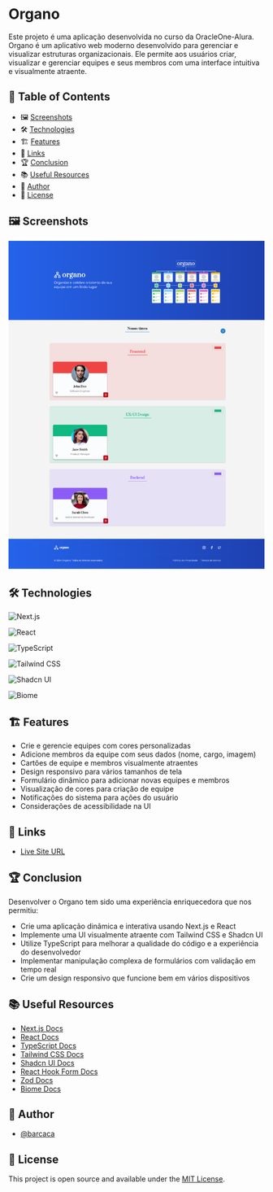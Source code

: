 # Organo

Este projeto é uma aplicação desenvolvida no curso da OracleOne-Alura. Organo é um aplicativo web moderno desenvolvido para gerenciar e visualizar estruturas organizacionais. Ele permite aos usuários criar, visualizar e gerenciar equipes e seus membros com uma interface intuitiva e visualmente atraente.

## 📑 Table of Contents
- 🖼️ [Screenshots](#-screenshots)
- 🛠️ [Technologies](#-technologies)
- 🏗️ [Features](#-features)
- 🔗 [Links](#-links)
- 🏆 [Conclusion](#-conclusion)
- 📚 [Useful Resources](#-useful-resources)
- 👤 [Author](#-author)
- 📜 [License](#-license)

## 🖼️ Screenshots

![Light Theme](/public/thumbnail-light.png)

## 🛠️ Technologies

![Next.js](https://img.shields.io/badge/Next.js-%23000000?style=for-the-badge&logo=next.js&logoColor=white)

![React](https://img.shields.io/badge/React-%2361DAFB?style=for-the-badge&logo=react&logoColor=black)

![TypeScript](https://img.shields.io/badge/TypeScript-%233178C6?style=for-the-badge&logo=typescript&logoColor=white)

![Tailwind CSS](https://img.shields.io/badge/Tailwind_CSS-%2306B6D4?style=for-the-badge&logo=tailwind-css&logoColor=white)

![Shadcn UI](https://img.shields.io/badge/Shadcn_UI-%23000000?style=for-the-badge&logo=shadcnui&logoColor=white)

![Biome](https://img.shields.io/badge/Biome-%2360A5FA?style=for-the-badge&logo=biome&logoColor=white)

## 🏗️ Features

- Crie e gerencie equipes com cores personalizadas
- Adicione membros da equipe com seus dados (nome, cargo, imagem)
- Cartões de equipe e membros visualmente atraentes
- Design responsivo para vários tamanhos de tela
- Formulário dinâmico para adicionar novas equipes e membros
- Visualização de cores para criação de equipe
- Notificações do sistema para ações do usuário
- Considerações de acessibilidade na UI

## 🔗 Links

- [Live Site URL](https://organo.example.com)

## 🏆 Conclusion

Desenvolver o Organo tem sido uma experiência enriquecedora que nos permitiu:

- Crie uma aplicação dinâmica e interativa usando Next.js e React
- Implemente uma UI visualmente atraente com Tailwind CSS e Shadcn UI
- Utilize TypeScript para melhorar a qualidade do código e a experiência do desenvolvedor
- Implementar manipulação complexa de formulários com validação em tempo real
- Crie um design responsivo que funcione bem em vários dispositivos

## 📚 Useful Resources

- [Next.js Docs](https://nextjs.org/docs)
- [React Docs](https://reactjs.org/docs)
- [TypeScript Docs](https://www.typescriptlang.org/docs/)
- [Tailwind CSS Docs](https://tailwindcss.com/docs)
- [Shadcn UI Docs](https://ui.shadcn.com)
- [React Hook Form Docs](https://react-hook-form.com/get-started)
- [Zod Docs](https://github.com/colinhacks/zod)
- [Biome Docs](https://biomejs.dev/docs/)

## 👤 Author

- [@barcaca](https://www.github.com/barcaca)

## 📜 License

This project is open source and available under the [MIT License](LICENSE).